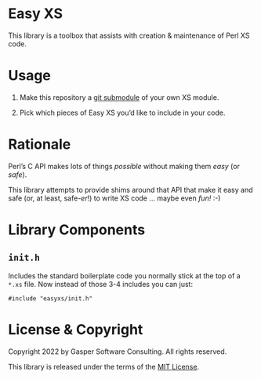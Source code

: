 # Easy XS

This library is a toolbox that assists with creation & maintenance
of Perl XS code.

# Usage

1. Make this repository a
[git submodule](https://git-scm.com/book/en/v2/Git-Tools-Submodules)
of your own XS module.

2. Pick which pieces of Easy XS you’d like to include in your code.

# Rationale

Perl’s C API makes lots of things _possible_ without making them
_easy_ (or _safe_).

This library attempts to provide shims around that API that make it easy
and safe (or, at least, safe-_er_!) to write XS code … maybe even *fun!* :-)

# Library Components

## `init.h`

Includes the standard boilerplate code you normally stick at the top
of a `*.xs` file. Now instead of those 3-4 includes you can just:
```
#include "easyxs/init.h"
```

# License & Copyright

Copyright 2022 by Gasper Software Consulting. All rights reserved.

This library is released under the terms of the
[MIT License](https://mitlicense.org/).
